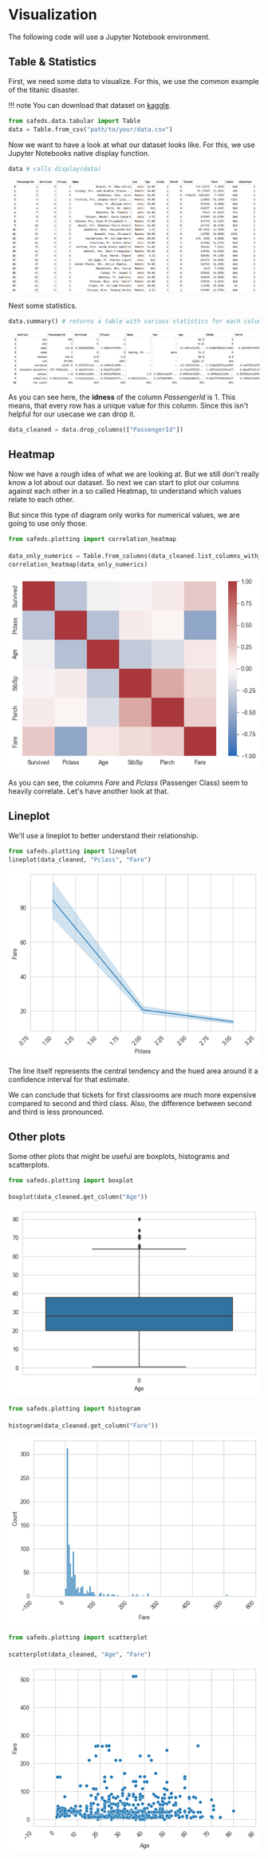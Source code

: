 # Visualization

The following code will use a Jupyter Notebook environment.

## Table & Statistics
First, we need some data to visualize. For this, we use the common example of the titanic disaster.

!!! note
    You can download that dataset on [kaggle](https://www.kaggle.com/c/titanic).

```python
from safeds.data.tabular import Table
data = Table.from_csv("path/to/your/data.csv")
```

Now we want to have a look at what our dataset looks like. For this, we use Jupyter Notebooks native display function.

```python
data # calls display(data)
```

![Table](docs/tutorials/resources/table.png)

Next some statistics.

```python
data.summary() # returns a table with various statistics for each column
```

![Summary](docs/tutorials/resources/summary.png)

As you can see here, the **idness** of the column _PassengerId_ is 1. This means, that every row has a unique value for
this column. Since this isn't helpful for our usecase we can drop it.

```python
data_cleaned = data.drop_columns(["PassengerId"])
```
## Heatmap
Now we have a rough idea of what we are looking at. But we still don't really know a lot about our dataset.
So next we can start to plot our columns against each other in a so called Heatmap, to understand which values relate to each other.

But since this type of diagram only works for numerical values, we are going to use only those.

```python
from safeds.plotting import correlation_heatmap

data_only_numerics = Table.from_columns(data_cleaned.list_columns_with_numerical_values())
correlation_heatmap(data_only_numerics)
```

![Heatmap](docs/tutorials/resources/heatmap.png)

As you can see, the columns _Fare_ and _Pclass_ (Passenger Class) seem to heavily correlate. Let's have another look at that.
## Lineplot
We'll use a lineplot to better understand their relationship.

```python
from safeds.plotting import lineplot
lineplot(data_cleaned, "Pclass", "Fare")
```

![Lineplot](docs/tutorials/resources/lineplot.png)

The line itself represents the central tendency and the hued area around it a confidence interval for that estimate.

We can conclude that tickets for first classrooms are much more expensive compared to second and third class.
Also, the difference between second and third is less pronounced.

## Other plots
Some other plots that might be useful are boxplots, histograms and scatterplots.

```python
from safeds.plotting import boxplot

boxplot(data_cleaned.get_column("Age"))
```

![Boxplot](docs/tutorials/resources/boxplot.png)

```python
from safeds.plotting import histogram

histogram(data_cleaned.get_column("Fare"))
```
![Histogram](docs/tutorials/resources/histogram.png)

```python
from safeds.plotting import scatterplot

scatterplot(data_cleaned, "Age", "Fare")
```

![Scatterplot](docs/tutorials/resources/scatterplot.png)
